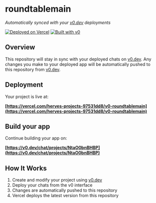 # roundtablemain

*Automatically synced with your [v0.dev](https://v0.dev) deployments*

[![Deployed on Vercel](https://img.shields.io/badge/Deployed%20on-Vercel-black?style=for-the-badge&logo=vercel)](https://vercel.com/herves-projects-97531dd8/v0-roundtablemain)
[![Built with v0](https://img.shields.io/badge/Built%20with-v0.dev-black?style=for-the-badge)](https://v0.dev/chat/projects/NtaO0bnBHBP)

## Overview

This repository will stay in sync with your deployed chats on [v0.dev](https://v0.dev).
Any changes you make to your deployed app will be automatically pushed to this repository from [v0.dev](https://v0.dev).

## Deployment

Your project is live at:

**[https://vercel.com/herves-projects-97531dd8/v0-roundtablemain](https://vercel.com/herves-projects-97531dd8/v0-roundtablemain)**

## Build your app

Continue building your app on:

**[https://v0.dev/chat/projects/NtaO0bnBHBP](https://v0.dev/chat/projects/NtaO0bnBHBP)**

## How It Works

1. Create and modify your project using [v0.dev](https://v0.dev)
2. Deploy your chats from the v0 interface
3. Changes are automatically pushed to this repository
4. Vercel deploys the latest version from this repository